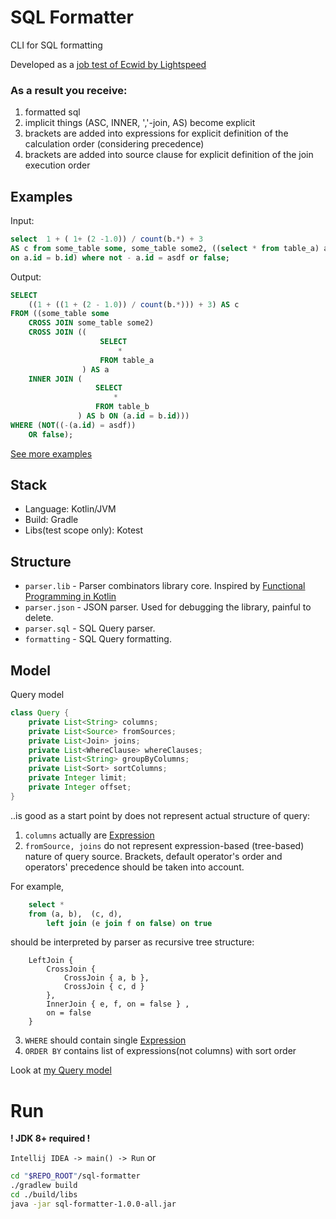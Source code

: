 # SQL Formatter

CLI for SQL formatting

Developed as a [job test of Ecwid by Lightspeed](./task.md)

### As a result you receive:
1. formatted sql
2. implicit things (ASC, INNER, ','-join, AS) become explicit
3. brackets are added into expressions for explicit definition of the calculation order (considering precedence)
4. brackets are added into source clause for explicit definition of the join execution order

## Examples

Input:
```SQL
select  1 + ( 1+ (2 -1.0)) / count(b.*) + 3
AS c from some_table some, some_table some2, ((select * from table_a) a join (select * from table_b) b 
on a.id = b.id) where not - a.id = asdf or false;
```
Output:
```SQL
SELECT
    ((1 + ((1 + (2 - 1.0)) / count(b.*))) + 3) AS c
FROM ((some_table some
    CROSS JOIN some_table some2)
    CROSS JOIN ((
                    SELECT
                        *
                    FROM table_a
                ) AS a
    INNER JOIN (
                   SELECT
                       *
                   FROM table_b
               ) AS b ON (a.id = b.id)))
WHERE (NOT((-(a.id) = asdf))
    OR false);
```

[See more examples](sql-formatter/src/test/kotlin/io/github/paulpaulych/QueryFormatterTest.kt)

## Stack

- Language: Kotlin/JVM
- Build: Gradle
- Libs(test scope only): Kotest 

## Structure

- `parser.lib` - Parser combinators library core. Inspired by [Functional Programming in Kotlin](https://www.manning.com/books/functional-programming-in-kotlin) 
- `parser.json` - JSON parser. Used for debugging the library, painful to delete.
- `parser.sql` - SQL Query parser.
- `formatting` - SQL Query formatting.

## Model

Query model
```java
class Query {
	private List<String> columns;
	private List<Source> fromSources;
	private List<Join> joins;
	private List<WhereClause> whereClauses;
	private List<String> groupByColumns;
	private List<Sort> sortColumns;
	private Integer limit;
	private Integer offset;
}
```
..is good as a start point by does not represent actual structure of query:

1. `columns` actually are [Expression](sql-formatter/src/main/java/io/github/paulpaulych/parser/sql/Expr.kt)
2. `fromSource, joins` do not represent expression-based (tree-based) nature of query source.
   Brackets, default operator's order and operators' precedence should be taken into account.

For example, 
```SQL
    select *
    from (a, b),  (c, d),
        left join (e join f on false) on true
```
should be interpreted by parser as recursive tree structure:
```
    LeftJoin { 
        CrossJoin {
            CrossJoin { a, b },
            CrossJoin { c, d }
        },
        InnerJoin { e, f, on = false } ,
        on = false
    }
```

3. `WHERE` should contain single [Expression](sql-formatter/src/main/java/io/github/paulpaulych/parser/sql/Expr.kt)
4. `ORDER BY` contains list of expressions(not columns) with sort order

Look at [my Query model](sql-formatter/src/main/java/io/github/paulpaulych/parser/sql/Query.kt)

# Run

**! JDK 8+ required !**

`Intellij IDEA -> main() -> Run`
or
```bash
cd "$REPO_ROOT"/sql-formatter
./gradlew build
cd ./build/libs
java -jar sql-formatter-1.0.0-all.jar
```

